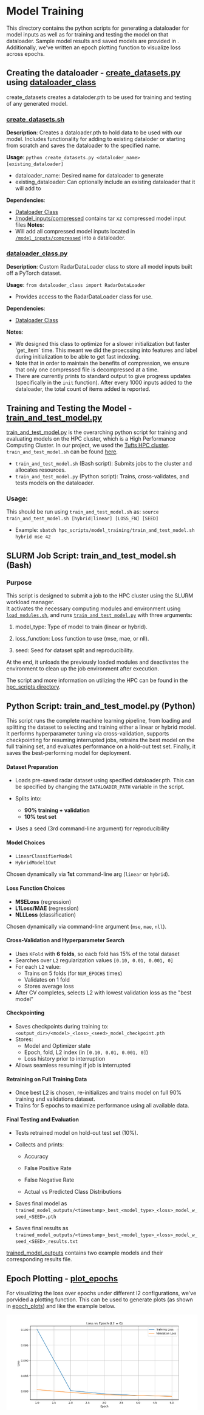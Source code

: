 # Model Training

This directory contains the python scripts for generating a dataloader for model inputs as well as for
training and testing the model on that dataloader. Sample model results and saved models are provided in . Additionally, we've written an epoch plotting function to visualize loss across epochs.

## Creating the dataloader - [create_datasets.py](create_datasets.py) using [dataloader_class](dataloader_class.py)

create_datasets creates a dataloder.pth to be used for training and testing of any generated model. 

### [create_datasets.sh](generate_model_inputs.sh)
**Description**: Creates a dataloader.pth to hold data to be used with our model. Includes functionality for
adding to existing dataloder or starting from scratch and saves the dataloader to the specified name.

**Usage**: `python create_datasets.py <dataloder_name> [existing_dataloader]`
- dataloader_name: Desired name for dataloader to generate
- existing_dataloader: Can optionally include an existing dataloader that it will add to

**Dependencies**:
- [Dataloader Class](dataloader_class.py)
- [/model_inputs/compressed](../model_inputs/) contains tar xz compressed model input files
**Notes**:
- Will add all compressed model inputs located in [`/model_inputs/compressed`](../model_inputs/) into a dataloader.

### [dataloader_class.py](dataloader.py)
**Description**: Custom RadarDataLoader class to store all model inputs built off a PyTorch dataset.

**Usage**: `from dataloader_class import RadarDataLoader`
- Provides access to the RadarDataLoader class for use.

**Dependencies**:
- [Dataloader Class](dataloader_class.py)

**Notes**:
- We designed this class to optimize for a slower initialization but faster 'get_item` time. This meant we did the proecssing into features and label during initialization to be able to get fast indexing.
- Note that in order to maintain the benefits of compression, we ensure that only one compressed file is decompressed at a time.
- There are currently prints to standard output to give progress updates (specifically in the `init` function). After every 1000 inputs added to the dataloader, the total count of items added is reported.


## Training and Testing the Model - [train_and_test_model.py](train_and_test_model.py)

[train_and_test_model.py](train_and_test_model.py) is the overarching python script for training and evaluating models on the HPC cluster, which is a High Performance Computing Cluster. In our project, we used the [Tufts HPC cluster](https://it.tufts.edu/high-performance-computing). `train_and_test_model.sh` can be found [here](hpc_scripts/model_training/train_and_test_model.sh).

- `train_and_test_model.sh` (Bash script): Submits jobs to the cluster and allocates resources.
- `train_and_test_model.py` (Python script): Trains, cross-validates, and tests models on the dataloader.

### Usage: 
This should be run using `train_and_test_model.sh` as:
`source train_and_test_model.sh [hybrid|linear] [LOSS_FN] [SEED]`
- Example: `sbatch hpc_scripts/model_training/train_and_test_model.sh hybrid mse 42`

## SLURM Job Script: train_and_test_model.sh (Bash)

### Purpose

This script is designed to submit a job to the HPC cluster using the SLURM workload manager.  
It activates the necessary computing modules and environment using [`load_modules.sh`](./hpc_scripts/load_modules.sh), and runs [`train_and_test_model.py`](train_and_test_model.py) with three 
arguments: 
1. model_type: Type of model to train (linear or hybrid).

2. loss_function: Loss function to use (mse, mae, or nll).

3. seed: Seed for dataset split and reproducibility.

At the end, it unloads the previously loaded modules and deactivates the environment to clean up the job environment after execution.

The script and more information on utilizing the HPC can be found in the [hpc_scripts directory](../hpc_scripts).

## Python Script: train_and_test_model.py (Python)
This script runs the complete machine learning pipeline, from loading and splitting the dataset to selecting and training either a linear or hybrid model. It performs hyperparameter tuning via cross-validation, supports checkpointing for resuming interrupted jobs, retrains the best model on the full training set, and evaluates performance on a hold-out test set. Finally, it saves the best-performing model for deployment.
####  Dataset Preparation

- Loads pre-saved radar dataset using specified dataloader.pth. This can be specified by changing the
`DATALOADER_PATH` variable in the script. 

- Splits into:
  - **90% training + validation**
  - **10% test set**
- Uses a seed (3rd command-line argument) for reproducibility

#### Model Choices

- `LinearClassifierModel`
- `HybridModel1Out`

Chosen dynamically via **1st** command-line arg (`linear` or `hybrid`).

#### Loss Function Choices

- **MSELoss** (regression)
- **L1Loss/MAE** (regression)
- **NLLLoss** (classification)

Chosen dynamically via command-line argument (`mse`, `mae`, `nll`).

#### Cross-Validation and Hyperparameter Search

- Uses `KFold` with **6 folds**, so eacb fold has 15% of the total dataset
- Searches over `L2` regularization values `[0.10, 0.01, 0.001, 0]`
- For each `L2` value:
  - Trains on 5 folds (for `NUM_EPOCHS` times)
  - Validates on 1 fold
  - Stores average loss
- After CV completes, selects L2 with lowest validation loss as the "best model"

#### Checkpointing

- Saves checkpoints during training to: `<output_dir>/<model>_<loss>_<seed>_model_checkpoint.pth`
- Stores:
  - Model and Optimizer state
  - Epoch, fold, L2 index (in `[0.10, 0.01, 0.001, 0]`)
  - Loss history prior to interruption
- Allows seamless resuming if job is interrupted

#### Retraining on Full Training Data
- Once best L2 is chosen, re-initializes and trains model on full 90% training and validations dataset.
- Trains for 5 epochs to maximize performance using all available data.

#### Final Testing and Evaluation
- Tests retrained model on hold-out test set (10%).

- Collects and prints:

  - Accuracy

  - False Positive Rate

  - False Negative Rate

  - Actual vs Predicted Class Distributions

- Saves final model as `trained_model_outputs/<timestamp>_best_<model_type>_<loss>_model_w_seed_<SEED>.pth`
- Saves final results as `trained_model_outputs/<timestamp>_best_<model_type>_<loss>_model_w_seed_<SEED>_results.txt`

[trained_model_outputs](./trained_model_outputs/) contains two example models and their corresponding results file. 

## Epoch Plotting - [plot_epochs](plot_epochs.py)

For visualizing the loss over epochs under different l2 configurations, we've porvided a plotting function. This can be used to generate plots (as shown in [epoch_plots](./epoch_plots/)) and like the example below. 

![](./epoch_plots/2025-04-15T21:42:07.330386_l2_0_loss_plot.png)



